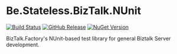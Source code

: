 ﻿# Be.Stateless.BizTalk.NUnit

[![Build Status](https://dev.azure.com/icraftsoftware/be.stateless/_apis/build/status/Be.Stateless.BizTalk.NUnit%20Manual%20Release?branchName=master)](https://dev.azure.com/icraftsoftware/be.stateless/_build/latest?definitionId=36&branchName=master)
[![GitHub Release](https://img.shields.io/github/v/release/icraftsoftware/Be.Stateless.BizTalk.NUnit)](https://github.com/icraftsoftware/Be.Stateless.BizTalk.NUnit/releases/latest)
[![NuGet Version](https://img.shields.io/nuget/v/Be.Stateless.BizTalk.NUnit.svg?style=flat)](https://www.nuget.org/packages/Be.Stateless.BizTalk.NUnit/)

BizTalk.Factory's NUnit-based test library for general Biztalk Server development.
